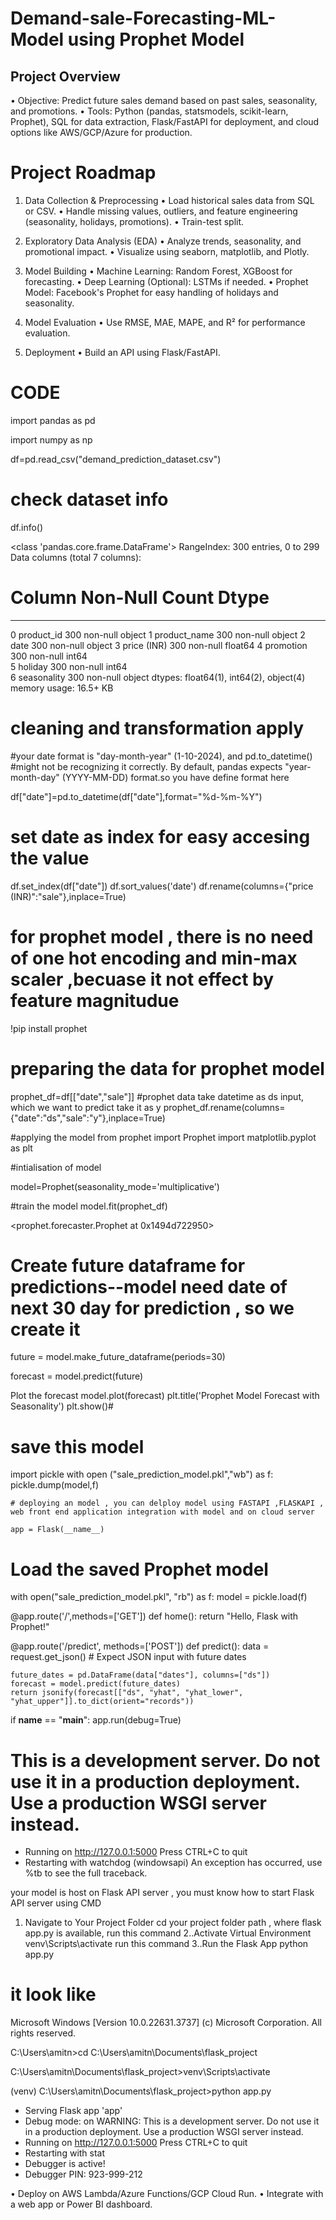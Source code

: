 # Demand-sale-Forecasting-ML-Model using Prophet Model


## Project Overview
•	Objective: Predict future sales demand based on past sales, seasonality, and promotions.
•	Tools: Python (pandas, statsmodels, scikit-learn, Prophet), SQL for data extraction, Flask/FastAPI for deployment, and cloud options like AWS/GCP/Azure for production.


# Project Roadmap
1. Data Collection & Preprocessing
•	Load historical sales data from SQL or CSV.
•	Handle missing values, outliers, and feature engineering (seasonality, holidays, promotions).
•	Train-test split.

2. Exploratory Data Analysis (EDA)
•	Analyze trends, seasonality, and promotional impact.
•	Visualize using seaborn, matplotlib, and Plotly.

3. Model Building
•	Machine Learning: Random Forest, XGBoost for forecasting.
•	Deep Learning (Optional): LSTMs if needed.
•	Prophet Model: Facebook's Prophet for easy handling of holidays and seasonality.

4. Model Evaluation
•	Use RMSE, MAE, MAPE, and R² for performance evaluation.

5. Deployment
•	Build an API using Flask/FastAPI.



# CODE

import pandas as pd

import numpy as np

df=pd.read_csv("demand_prediction_dataset.csv")


# check dataset info
df.info()

<class 'pandas.core.frame.DataFrame'>
RangeIndex: 300 entries, 0 to 299
Data columns (total 7 columns):
 #   Column        Non-Null Count  Dtype  
---  ------        --------------  -----  
 0   product_id    300 non-null    object 
 1   product_name  300 non-null    object 
 2   date          300 non-null    object 
 3   price (INR)   300 non-null    float64
 4   promotion     300 non-null    int64  
 5   holiday       300 non-null    int64  
 6   seasonality   300 non-null    object 
dtypes: float64(1), int64(2), object(4)
memory usage: 16.5+ KB



# cleaning and transformation apply

#your date format is "day-month-year" (1-10-2024), and pd.to_datetime() 
#might not be recognizing it correctly. By default, pandas expects "year-month-day" (YYYY-MM-DD) format.so you have define format here

df["date"]=pd.to_datetime(df["date"],format="%d-%m-%Y")


# set date as index for easy accesing the value 

df.set_index(df["date"])
df.sort_values('date')
df.rename(columns={"price (INR)":"sale"},inplace=True)



# for prophet model , there is no need of one hot encoding and min-max scaler ,becuase it not effect by feature magnitudue
!pip install prophet

# preparing the data for prophet model

prophet_df=df[["date","sale"]]
#prophet data take datetime as ds input, which we want to predict take it  as y
prophet_df.rename(columns={"date":"ds","sale":"y"},inplace=True)


#applying the model
from prophet import Prophet
import matplotlib.pyplot as plt

#intialisation of model 

model=Prophet(seasonality_mode='multiplicative')

#train the model
model.fit(prophet_df)

                  



<prophet.forecaster.Prophet at 0x1494d722950>




# Create future dataframe for predictions--model need date of next 30 day for prediction , so we create it
future = model.make_future_dataframe(periods=30)

forecast = model.predict(future)

 Plot the forecast
model.plot(forecast)
plt.title('Prophet Model Forecast with Seasonality')
plt.show()#


# save this model 
import pickle
with open ("sale_prediction_model.pkl","wb") as f:
    pickle.dump(model,f)

    


    # deploying an model , you can delploy model using FASTAPI ,FLASKAPI , web front end application integration with model and on cloud server

    app = Flask(__name__)

# Load the saved Prophet model
with open("sale_prediction_model.pkl", "rb") as f:
    model = pickle.load(f)
    
@app.route('/',methods=['GET'])
def home():
    return "Hello, Flask with Prophet!"
    
@app.route('/predict', methods=['POST'])
def predict():
    data = request.get_json()  # Expect JSON input with future dates
    
    future_dates = pd.DataFrame(data["dates"], columns=["ds"])
    forecast = model.predict(future_dates)
    return jsonify(forecast[["ds", "yhat", "yhat_lower", "yhat_upper"]].to_dict(orient="records"))

if __name__ == "__main__":
    app.run(debug=True)





  #  This is a development server. Do not use it in a production deployment. Use a production WSGI server instead.
 * Running on http://127.0.0.1:5000
Press CTRL+C to quit
 * Restarting with watchdog (windowsapi)
An exception has occurred, use %tb to see the full traceback.


your model is host on Flask API server , you must know how to start Flask API server using CMD 

  1. Navigate to Your Project Folder
       cd your project folder path , where flask app.py is available, run this command
 2..Activate Virtual Environment
       venv\Scripts\activate      run this command
 3..Run the Flask App
        python app.py




# it look like 
Microsoft Windows [Version 10.0.22631.3737]
(c) Microsoft Corporation. All rights reserved.

C:\Users\amitn>cd C:\Users\amitn\Documents\flask_project

C:\Users\amitn\Documents\flask_project>venv\Scripts\activate

(venv) C:\Users\amitn\Documents\flask_project>python app.py
 * Serving Flask app 'app'
 * Debug mode: on
WARNING: This is a development server. Do not use it in a production deployment. Use a production WSGI server instead.
 * Running on http://127.0.0.1:5000
Press CTRL+C to quit
 * Restarting with stat
 * Debugger is active!
 * Debugger PIN: 923-999-212



   




    






•	Deploy on AWS Lambda/Azure Functions/GCP Cloud Run.
•	Integrate with a web app or Power BI dashboard.

